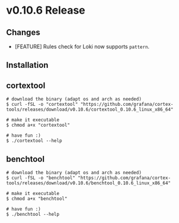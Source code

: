 # v0.10.6 Release

## Changes

- [FEATURE] Rules check for Loki now supports `pattern`.

## Installation

## cortextool

```console
# download the binary (adapt os and arch as needed)
$ curl -fSL -o "cortextool" "https://github.com/grafana/cortex-tools/releases/download/v0.10.6/cortextool_0.10.6_linux_x86_64"

# make it executable
$ chmod a+x "cortextool"

# have fun :)
$ ./cortextool --help
```

## benchtool

```console
# download the binary (adapt os and arch as needed)
$ curl -fSL -o "benchtool" "https://github.com/grafana/cortex-tools/releases/download/v0.10.6/benchtool_0.10.6_linux_x86_64"

# make it executable
$ chmod a+x "benchtool"

# have fun :)
$ ./benchtool --help
```
